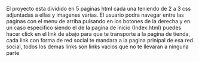 El proyecto esta dividido en 5 paginas html cada una teniendo de 2 a 3 css adjuntadas a ellas y imagenes varias. El usuario podra navegar entre las paginas con el menu de arriba pulsando en los botones de la derecha y en un caso especifico siendo el de la pagina de inicio (Index.html) puedes hacer click en el link de abajo para que te transporte a la pagina de tienda, cada link con forma de red social te mandara a la pagina prinipal de esa red social, todos los demas links son links vacios que no te llevaran a ninguna parte